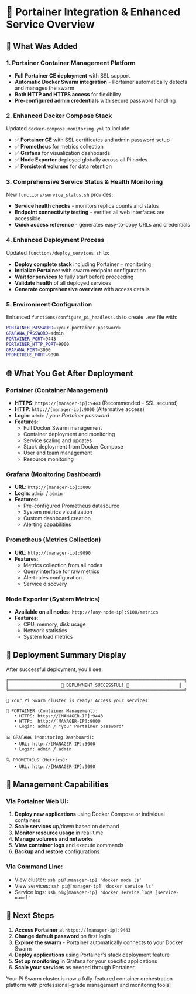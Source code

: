 # 🐳 Portainer Integration & Enhanced Service Overview

## 🎯 What Was Added

### 1. **Portainer Container Management Platform**
- **Full Portainer CE deployment** with SSL support
- **Automatic Docker Swarm integration** - Portainer automatically detects and manages the swarm
- **Both HTTP and HTTPS access** for flexibility
- **Pre-configured admin credentials** with secure password handling

### 2. **Enhanced Docker Compose Stack**
Updated `docker-compose.monitoring.yml` to include:
- ✅ **Portainer CE** with SSL certificates and admin password setup
- ✅ **Prometheus** for metrics collection
- ✅ **Grafana** for visualization dashboards  
- ✅ **Node Exporter** deployed globally across all Pi nodes
- ✅ **Persistent volumes** for data retention

### 3. **Comprehensive Service Status & Health Monitoring**
New `functions/service_status.sh` provides:
- **Service health checks** - monitors replica counts and status
- **Endpoint connectivity testing** - verifies all web interfaces are accessible
- **Quick access reference** - generates easy-to-copy URLs and credentials

### 4. **Enhanced Deployment Process**
Updated `functions/deploy_services.sh` to:
- **Deploy complete stack** including Portainer + monitoring
- **Initialize Portainer** with swarm endpoint configuration
- **Wait for services** to fully start before proceeding
- **Validate health** of all deployed services
- **Generate comprehensive overview** with access details

### 5. **Environment Configuration**
Enhanced `functions/configure_pi_headless.sh` to create `.env` file with:
```bash
PORTAINER_PASSWORD=<your-portainer-password>
GRAFANA_PASSWORD=admin
PORTAINER_PORT=9443
PORTAINER_HTTP_PORT=9000
GRAFANA_PORT=3000
PROMETHEUS_PORT=9090
```

## 🌐 What You Get After Deployment

### **Portainer (Container Management)**
- **HTTPS**: `https://[manager-ip]:9443` (Recommended - SSL secured)
- **HTTP**: `http://[manager-ip]:9000` (Alternative access)
- **Login**: `admin` / *your Portainer password*
- **Features**:
  - Full Docker Swarm management
  - Container deployment and monitoring
  - Service scaling and updates
  - Stack deployment from Docker Compose
  - User and team management
  - Resource monitoring

### **Grafana (Monitoring Dashboard)**
- **URL**: `http://[manager-ip]:3000`
- **Login**: `admin` / `admin`
- **Features**:
  - Pre-configured Prometheus datasource
  - System metrics visualization
  - Custom dashboard creation
  - Alerting capabilities

### **Prometheus (Metrics Collection)**
- **URL**: `http://[manager-ip]:9090`
- **Features**:
  - Metrics collection from all nodes
  - Query interface for raw metrics
  - Alert rules configuration
  - Service discovery

### **Node Exporter (System Metrics)**
- **Available on all nodes**: `http://[any-node-ip]:9100/metrics`
- **Features**:
  - CPU, memory, disk usage
  - Network statistics
  - System load metrics

## 🎉 Deployment Summary Display

After successful deployment, you'll see:

```
╔═══════════════════════════════════════════════════════════════════╗
║                    🎉 DEPLOYMENT SUCCESSFUL! 🎉                   ║
╚═══════════════════════════════════════════════════════════════════╝

🌟 Your Pi Swarm cluster is ready! Access your services:

🐳 PORTAINER (Container Management):
   • HTTPS: https://[MANAGER-IP]:9443
   • HTTP:  http://[MANAGER-IP]:9000
   • Login: admin / *your Portainer password*

📊 GRAFANA (Monitoring Dashboard):
   • URL: http://[MANAGER-IP]:3000
   • Login: admin / admin

🔍 PROMETHEUS (Metrics):
   • URL: http://[MANAGER-IP]:9090
```

## 🔧 Management Capabilities

### **Via Portainer Web UI:**
1. **Deploy new applications** using Docker Compose or individual containers
2. **Scale services** up/down based on demand
3. **Monitor resource usage** in real-time
4. **Manage volumes and networks**
5. **View container logs** and execute commands
6. **Backup and restore** configurations

### **Via Command Line:**
- View cluster: `ssh pi@[manager-ip] 'docker node ls'`
- View services: `ssh pi@[manager-ip] 'docker service ls'`
- Service logs: `ssh pi@[manager-ip] 'docker service logs [service-name]'`

## 🚀 Next Steps

1. **Access Portainer** at `https://[manager-ip]:9443`
2. **Change default password** on first login
3. **Explore the swarm** - Portainer automatically connects to your Docker Swarm
4. **Deploy applications** using Portainer's stack deployment feature
5. **Set up monitoring** in Grafana for your specific applications
6. **Scale your services** as needed through Portainer

Your Pi Swarm cluster is now a fully-featured container orchestration platform with professional-grade management and monitoring tools!
